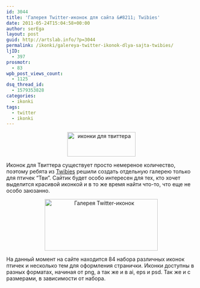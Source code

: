 ```yaml
---
id: 3044
title: 'Галерея Twitter-иконок для сайта &#8211; Twibies'
date: 2011-05-24T15:04:58+00:00
author: serEga
layout: post
guid: http://artslab.info/?p=3044
permalink: /ikonki/galereya-twitter-ikonok-dlya-sajta-twibies/
ljID:
  - 397
prosmotr:
  - 83
wpb_post_views_count:
  - 1125
dsq_thread_id:
  - 1579353828
categories:
  - ikonki
tags:
  - twitter
  - ikonki
---
```

<center>
  <img src="{{site.img_cdn}}/twibies_gallery.jpg" alt="иконки для твиттера" title="twibies_gallery" width="181" height="65" class="alignnone size-full wp-image-3050" />
</center>

Иконок для Твиттера существует просто немереное количество, поэтому ребята из [Twibies](http://www.twibies.com/) решили создать отдельную галерею только для птичек &#8220;Тви&#8221;. Сайтик будет особо интересен для тех, кто хочет выделится красивой иконкой и в то же время найти что-то, что еще не особо заюзанно.

<center>
  <a href="{{site.img_cdn}}/twibies.jpg"><img src="{{site.img_cdn}}/twibies-300x137.jpg" alt="Галерея Twitter-иконок " title="twibies" width="300" height="137" class="alignnone size-medium wp-image-3045" /></a>
</center>

На данный момент на сайте находится 84 набора различных иконок птичек и несколько тем для оформления странички. Иконки доступны в разных форматах, начиная от png, а так же и в ai, eps и psd. Так же и с размерами, в зависимости от набора.